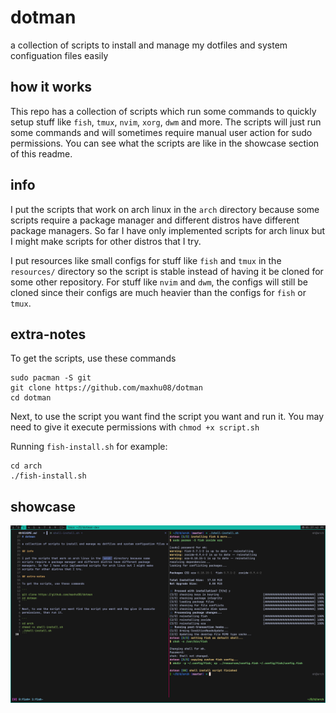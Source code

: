 # dotman

a collection of scripts to install and manage my dotfiles and system configuation files easily

## how it works

This repo has a collection of scripts which run some commands to quickly setup
stuff like `fish`, `tmux`, `nvim`, `xorg`, `dwm` and more. The scripts will just
run some commands and will sometimes require manual user action for sudo permissions.
You can see what the scripts are like in the showcase section of this readme.

## info

I put the scripts that work on arch linux in the `arch` directory because some
scripts require a package manager and different distros have different package
managers. So far I have only implemented scripts for arch linux but I might make
scripts for other distros that I try.

I put resources like small configs for stuff like `fish` and `tmux` in the `resources/`
directory so the script is stable instead of having it be cloned for some other repository.
For stuff like `nvim` and `dwm`, the configs will still be cloned since their configs are
much heavier than the configs for `fish` or `tmux`.

## extra-notes

To get the scripts, use these commands

```
sudo pacman -S git
git clone https://github.com/maxhu08/dotman
cd dotman
```

Next, to use the script you want find the script you want and run it. You may need
to give it execute permissions with `chmod +x script.sh`

Running `fish-install.sh` for example:

```
cd arch
./fish-install.sh
```

## showcase

![demo](./screenshots/demo.png)

<!--
find ~/Dev/dotman/ -type f -name "*.sh" -exec chmod +x {} \;
-->
